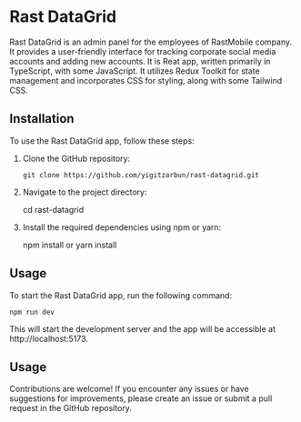 # Rast DataGrid

Rast DataGrid is an admin panel for the employees of RastMobile company. It provides a user-friendly interface for tracking corporate social media accounts and adding new accounts. It is Reat app, written primarily in TypeScript, with some JavaScript. It utilizes Redux Toolkit for state management and incorporates CSS for styling, along with some Tailwind CSS.

## Installation

To use the Rast DataGrid app, follow these steps:

1. Clone the GitHub repository:

   ```shell
   git clone https://github.com/yigitzarbun/rast-datagrid.git
   ```

2. Navigate to the project directory:

   cd rast-datagrid

3. Install the required dependencies using npm or yarn:

   npm install
   or
   yarn install

## Usage

To start the Rast DataGrid app, run the following command:

    npm run dev

This will start the development server and the app will be accessible at http://localhost:5173.

## Usage

Contributions are welcome! If you encounter any issues or have suggestions for improvements, please create an issue or submit a pull request in the GitHub repository.

